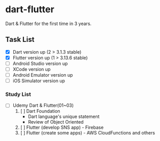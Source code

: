 # dart-flutter

Dart &amp; Flutter for the first time in 3 years.

## Task List

- [x] Dart version up (2 > 3.1.3 stable)
- [x] Flutter version up (1 > 3.13.6 stable)
- [ ] Android Studio version up
- [ ] XCode version up
- [ ] Android Emulator version up
- [ ] iOS Simulator version up

### Study List

- [ ] Udemy Dart & Flutter(01~03)
  1. [ ] Dart Foundation
     - Dart language's unique statement
     - Review of Object Oriented
  2. [ ] Flutter (develop SNS app) - Firebase
  3. [ ] Flutter (create some apps) - AWS CloudFunctions and others
